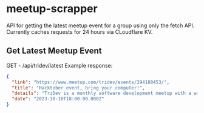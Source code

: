 # meetup-scrapper
API for getting the latest meetup event for a group using only the fetch API. Currently caches requests for 24 hours via CLoudflare KV.


## Get Latest Meetup Event
GET - /api/tridev/latest
Example response:
```json
{
  "link": "https://www.meetup.com/tridev/events/294188453/",
  "title": "Hacktober event, bring your computer!",
  "details": "TriDev is a monthly software development meetup with a wide range of topics in order to mix a wide range of people. Topics include code, IoT and maker projects, VR/AR, design, soft skills, leadership, and more.\nEach meetup starts at 6PM with a few minutes of chat and networking. At 6:15 a speaker gives the talk on the topic of the night. We try to limit the talk to an hour, so at 7:15 we can start our giveaways. We try and dismiss around 7:30 to have some time for discussion or extra Q/A with the speaker for folks who want to hang around, but allow for others to get home or to other obligations if needed. Doors close at 8.",
  "date": "2023-10-10T18:00:00.000Z"
}
```
